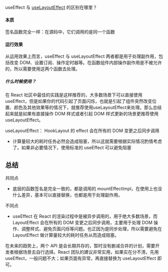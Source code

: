 useEffect 与 [useLayoutEffect](https://zh-hans.reactjs.org/docs/hooks-reference.html#uselayouteffect) 的区别在哪里？



#### 本质



签名函数完全一样：在源码中，它们调用的是同一个函数





#### 运行效果



从运用效果上而言，useEffect 与 useLayoutEffect 两者都是用于处理副作用，包括改变 DOM、设置订阅、操作定时器等。在函数组件内部操作副作用是不被允许的，所以需要使用这两个函数去处理。

####  

##### 什么时候使用？



在 React 社区中最佳的实践是这样推荐的，大多数场景下可以直接使用useEffect，但是如果你的代码引起了页面闪烁，也就是引起了组件突然改变位置、颜色及其他效果等的情况下，就推荐使用useLayoutEffect来处理。那么总结起来就是如果有直接操作 DOM 样式或者引起 DOM 样式更新的场景更推荐使用 useLayoutEffect。



useLayoutEffect： HookLayout 的 effect 会在所有的 DOM 变更之后同步调用 

- 计算量较大的耗时任务必然会造成阻塞，所以这就需要根据实际情况酌情考虑了。如果非必要情况下，使用标准的 useEffect 可以避免阻塞

## 总结



共同点

- 底层的函数签名是完全一致的，都是调用的 mountEffectImpl，在使用上也没什么差异，基本可以直接替换，也都是用于处理副作用。



不同点

- useEffect 在 React 的渲染过程中是被异步调用的，用于绝大多数场景，而 LayoutEffect 会在所有的 DOM 变更之后同步调用，主要用于处理 DOM 操作、调整样式、避免页面闪烁等问题。也正因为是同步处理，所以需要避免在 LayoutEffect 做计算量较大的耗时任务从而造成阻塞。



在未来的趋势上，两个 API 是会长期共存的，暂时没有删减合并的计划，需要开发者根据场景去自行选择。React 团队的建议非常实用，如果实在分不清，先用 useEffect，一般问题不大；如果页面有异常，再直接替换为 useLayoutEffect 即可。
